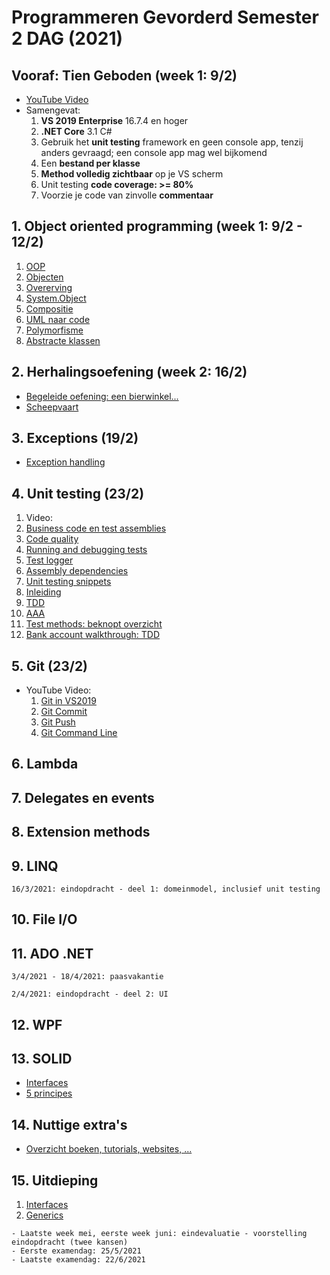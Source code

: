 # Programmeren Gevorderd Semester 2 DAG (2021)

## Vooraf: Tien Geboden (week 1: 9/2)

* [YouTube Video](https://www.youtube.com/watch?v=tNBln0tv6oE&list=PLM3q9wWBZWb-0G5rKQOVK-W0ihR5-561c&index=5&t=72s)
* Samengevat:
  1. **VS 2019 Enterprise** 16.7.4 en hoger
  2. **.NET Core** 3.1 C#
  3. Gebruik het **unit testing** framework en geen console app, tenzij anders gevraagd; een console app mag wel bijkomend
  4. Een **bestand per klasse**
  5. **Method volledig zichtbaar** op je VS scherm
  6. Unit testing **code coverage: >= 80%**
  7. Voorzie je code van zinvolle **commentaar**

## 1. Object oriented programming (week 1: 9/2 - 12/2)

1. [OOP](./OOP.md)
2. [Objecten](./Objecten.md)
3. [Overerving](./Overerving.md)
4. [System.Object](./SystemObject.md)
5. [Compositie](./Compositie.md)
6. [UML naar code](./UMLNaarCode.md)
7. [Polymorfisme](./Polymorfisme.md)
8. [Abstracte klassen](./AbstracteKlassen.md)

## 2. Herhalingsoefening (week 2: 16/2)

* [Begeleide oefening: een bierwinkel...](./PG_OObasics_oef1_opdracht.pdf)
* [Scheepvaart](./_OefeningCollectionsOvererving.pdf)

## 3. Exceptions (19/2)

- [Exception handling](./ExceptionHandling.md)

## 4. Unit testing (23/2)

1. Video:
  1. [Business code en test assemblies](https://www.youtube.com/watch?v=ayJYhxs4e6I&list=PLM3q9wWBZWb-0G5rKQOVK-W0ihR5-561c&index=6&t=151s)
  2. [Code quality](https://www.youtube.com/watch?v=WAVBJhTV4Ms&list=PLM3q9wWBZWb-0G5rKQOVK-W0ihR5-561c&index=7)
  3. [Running and debugging tests](https://www.youtube.com/watch?v=tKhnw61JC6U&list=PLM3q9wWBZWb-0G5rKQOVK-W0ihR5-561c&index=8)
  4. [Test logger](https://www.youtube.com/watch?v=mSJ3up_2Ecs&list=PLM3q9wWBZWb-0G5rKQOVK-W0ihR5-561c&index=9)
  5. [Assembly dependencies](https://www.youtube.com/watch?v=pDinrXTXoI8&list=PLM3q9wWBZWb-0G5rKQOVK-W0ihR5-561c&index=10)
  6. [Unit testing snippets](https://www.youtube.com/watch?v=3pyTcAzONMw&list=PLM3q9wWBZWb-0G5rKQOVK-W0ihR5-561c&index=11&t=39s)
2. [Inleiding](./UnitTestingIntro.pdf)
3. [TDD](./UnitTestingTDD.pdf)
4. [AAA](./UnitTestingAAA.pdf)
5. [Test methods: beknopt overzicht](./UnitTestingTestMethods.pdf)
6. [Bank account walkthrough: TDD](./UnitTestingWalkthrough.pdf)

## 5. Git (23/2)

* YouTube Video:
  1. [Git in VS2019](https://www.youtube.com/watch?v=wQdGC8HvKBE&list=PLM3q9wWBZWb-0G5rKQOVK-W0ihR5-561c&index=1&t=2s)
  2. [Git Commit](https://www.youtube.com/watch?v=jYiIBGsu3SI&list=PLM3q9wWBZWb-0G5rKQOVK-W0ihR5-561c&index=2&t=22s)
  3. [Git Push](https://www.youtube.com/watch?v=yxJDqfXhNAQ&list=PLM3q9wWBZWb-0G5rKQOVK-W0ihR5-561c&index=3&t=1s)
  4. [Git Command Line](https://www.youtube.com/watch?v=npqBMnmahs4&list=PLM3q9wWBZWb-0G5rKQOVK-W0ihR5-561c&index=4&t=7s)

## 6. Lambda

## 7. Delegates en events

## 8. Extension methods

## 9. LINQ

```
16/3/2021: eindopdracht - deel 1: domeinmodel, inclusief unit testing
```

## 10. File I/O

## 11. ADO .NET

```
3/4/2021 - 18/4/2021: paasvakantie
```

```
2/4/2021: eindopdracht - deel 2: UI
```

## 12. WPF

## 13. SOLID

* [Interfaces](./Interfaces.md)
* [5 principes](./SOLID.md)

## 14. Nuttige extra's

* [Overzicht boeken, tutorials, websites, ...](./NuttigeExtras.md)

## 15. Uitdieping

1. [Interfaces](./Interfaces1.md)
2. [Generics](./Generics.md)

```
- Laatste week mei, eerste week juni: eindevaluatie - voorstelling eindopdracht (twee kansen)
- Eerste examendag: 25/5/2021
- Laatste examendag: 22/6/2021
```

